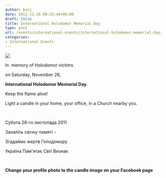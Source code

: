 ```yaml
---
author: bazj
date: 2011-11-26 00:32:44+00:00
draft: false
title: International Holodomor Memorial Day
type: post
url: /events/international-events/international-holodomor-memorial-day/
categories:
- International Events
---
```


[![](http://www.ozeukes.com/wp-content/uploads/2011/11/flame.jpg)
](http://www.ozeukes.com/wp-content/uploads/2011/11/flame.jpg)





In  memory of Holodomor victims




on Saturday, November 26, 




**International Holodomor Memorial Day**.




Keep the flame alive!




Light a candle in your home, your office, in a Church nearby you.




 




Cубота 26-го листопада 2011




Запаліть свічку памяті -




Згадаймо жертв Голодомору




Україна Пам'ятає Cвіт Визнає




 




**Change your profile photo to the candle image on your Facebook page**




